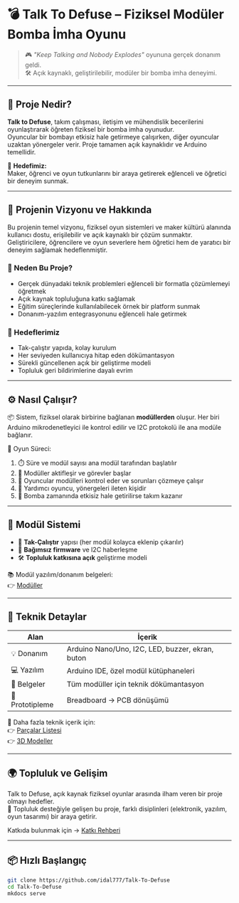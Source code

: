 # 💣 Talk To Defuse – Fiziksel Modüler Bomba İmha Oyunu

> 🎮 *"Keep Talking and Nobody Explodes"* oyununa gerçek donanım geldi.  
> 🛠️ Açık kaynaklı, geliştirilebilir, modüler bir bomba imha deneyimi.

---

## 🚀 Proje Nedir?

**Talk to Defuse**, takım çalışması, iletişim ve mühendislik becerilerini oyunlaştırarak öğreten fiziksel bir bomba imha oyunudur.  
Oyuncular bir bombayı etkisiz hale getirmeye çalışırken, diğer oyuncular uzaktan yönergeler verir. Proje tamamen açık kaynaklıdır ve Arduino temellidir.

🎯 **Hedefimiz:**  
Maker, öğrenci ve oyun tutkunlarını bir araya getirerek eğlenceli ve öğretici bir deneyim sunmak.

---

## 🌟 Projenin Vizyonu ve Hakkında

Bu projenin temel vizyonu, fiziksel oyun sistemleri ve maker kültürü alanında kullanıcı dostu, erişilebilir ve açık kaynaklı bir çözüm sunmaktır.  
Geliştiricilere, öğrencilere ve oyun severlere hem öğretici hem de yaratıcı bir deneyim sağlamak hedeflenmiştir.

### 📌 Neden Bu Proje?

- Gerçek dünyadaki teknik problemleri eğlenceli bir formatla çözümlemeyi öğretmek  
- Açık kaynak topluluğuna katkı sağlamak  
- Eğitim süreçlerinde kullanılabilecek örnek bir platform sunmak  
- Donanım-yazılım entegrasyonunu eğlenceli hale getirmek

### 🎯 Hedeflerimiz

- Tak-çalıştır yapıda, kolay kurulum  
- Her seviyeden kullanıcıya hitap eden dökümantasyon  
- Sürekli güncellenen açık bir geliştirme modeli  
- Topluluk geri bildirimlerine dayalı evrim

---

## ⚙️ Nasıl Çalışır?

📦 Sistem, fiziksel olarak birbirine bağlanan **modüllerden** oluşur. Her biri Arduino mikrodenetleyici ile kontrol edilir ve I2C protokolü ile ana modüle bağlanır.

🧩 Oyun Süreci:
1. ⏱️ Süre ve modül sayısı ana modül tarafından başlatılır  
2. 🔄 Modüller aktifleşir ve görevler başlar  
3. 🔌 Oyuncular modülleri kontrol eder ve sorunları çözmeye çalışır  
4. 💬 Yardımcı oyuncu, yönergeleri ileten kişidir  
5. 🎉 Bomba zamanında etkisiz hale getirilirse takım kazanır

---

## 🧠 Modül Sistemi

- 🔗 **Tak-Çalıştır** yapısı (her modül kolayca eklenip çıkarılır)
- 🧱 **Bağımsız firmware** ve I2C haberleşme
- 🛠️ **Topluluk katkısına açık** geliştirme modeli

📚 Modül yazılım/donanım belgeleri:  
👉 [Modüller](modules.md)

---

## 🔬 Teknik Detaylar

| Alan         | İçerik                                            |
|--------------|---------------------------------------------------|
| 💡 Donanım   | Arduino Nano/Uno, I2C, LED, buzzer, ekran, buton  |
| 💻 Yazılım   | Arduino IDE, özel modül kütüphaneleri             |
| 🧾 Belgeler  | Tüm modüller için teknik dökümantasyon             |
| 🧪 Prototipleme | Breadboard → PCB dönüşümü                     |

🔗 Daha fazla teknik içerik için:  
👉 [Parçalar Listesi](temelparcalar.md)  
👉 [3D Modeller](3dmodeller.md)

---

## 🌍 Topluluk ve Gelişim

Talk to Defuse, açık kaynak fiziksel oyunlar arasında ilham veren bir proje olmayı hedefler.  
👥 Topluluk desteğiyle gelişen bu proje, farklı disiplinleri (elektronik, yazılım, oyun tasarımı) bir araya getirir.

Katkıda bulunmak için → [Katkı Rehberi](contributing.md)

---

## 📦 Hızlı Başlangıç

```bash
git clone https://github.com/idal777/Talk-To-Defuse
cd Talk-To-Defuse
mkdocs serve








